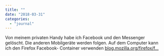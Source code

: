```yaml
---
title: ""
date: "2018-03-31"
categories: 
  - "journal"
---
```


Von meinem privaten Handy habe ich Facebook und den Messenger gelöscht. Die anderen Mobilgeräte werden folgen. Auf dem Computer kann ich den Firefox Facebook- Container verwenden [blog.mozilla.org/firefox/f...](https://blog.mozilla.org/firefox/facebook-container-extension/)
